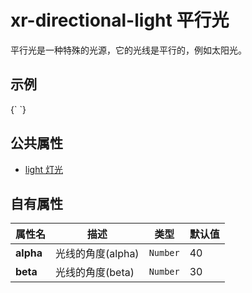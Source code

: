 # xr-directional-light 平行光

平行光是一种特殊的光源，它的光线是平行的，例如太阳光。

## 示例

<CodeLive>
{`
<style>
  xr-directional-light {
    animation: rotate 10s linear infinite;
  }
  @keyframes rotate {
    from {
      ---diffuse: red;
      ---alpha: 0;
      ---beta: 0;
    }
    30% {
      ---diffuse: yellow;
      ---beta: 80;
    }
    60% {
      ---diffuse: blue;
      ---beta: 30;
    }
    to {
      ---diffuse: green;
      ---alpha: 360;
    }
  }
</style>

<xr-scene env-intensity="0.05" background="#000" style="height: 300px;">
  <xr-camera radius="3"></xr-camera>
  <xr-directional-light intensity="3" shadow-caster="xr-mesh"></xr-directional-light>
  <xr-mesh geometry="type: sphere" position="-1 0 0"></xr-mesh>
  <xr-mesh geometry="type: box" position="1 0 0"></xr-mesh>
  <xr-mesh geometry="type: plane; size: 10" position="0 -0.8 0" rotation="90 0 0"></xr-mesh>
</xr-scene>
`}
</CodeLive>

## 公共属性

- [light 灯光](/docs/component/light)

## 自有属性

| 属性名    | 描述              | 类型     | 默认值 |
| --------- | ----------------- | -------- | ------ |
| **alpha** | 光线的角度(alpha) | `Number` | 40     |
| **beta**  | 光线的角度(beta)  | `Number` | 30     |
